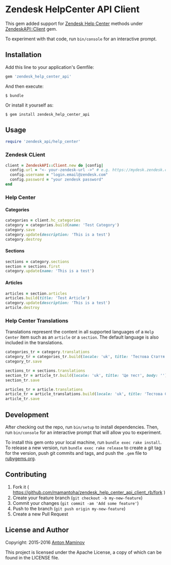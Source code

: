 # Zendesk HelpCenter API Client

This gem added support for [Zendesk Help Center](https://developer.zendesk.com/rest_api/docs/help_center/introduction) methods under [ZendeskAPI::Client](https://github.com/zendesk/zendesk_api_client_rb) gem.

To experiment with that code, run `bin/console` for an interactive prompt.


## Installation

Add this line to your application's Gemfile:

```ruby
gem 'zendesk_help_center_api'
```

And then execute:

```
$ bundle
```

Or install it yourself as:

```
$ gem install zendesk_help_center_api
```

## Usage

```ruby
require 'zendesk_api/help_center'
```
### Zendesk CLient

```ruby
client = ZendeskAPI::Client.new do |config|
  config.url = "<- your-zendesk-url ->" # e.g. https://mydesk.zendesk.com/api/v2
  config.username = "login.email@zendesk.com"
  config.password = "your zendesk password"
end
```

### Help Center

#### Categories

```ruby
categories = client.hc_categories
category = categories.build(name: 'Test Category')
category.save
category.update(description: 'This is a test')
category.destroy
```

#### Sections

```ruby
sections = category.sections
section = sections.first
category.update(name: 'This is a test')
```

#### Articles

```ruby
articles = section.articles
articles.build(title: 'Test Article')
category.update(description: 'This is a test')
article.destroy
```

### Help Center Translations

Translations represent the content in all supported languages of a `Help Center` item such as an `article` or a `section`. The default language is also included in the translations.

```ruby
categories_tr = category.translations
category_tr = categories_tr.build(locale: 'uk', title: 'Тестова Стаття', body: '')
category_tr.save

sections_tr = sections.translations
section_tr = article_tr.build(locale: 'uk', title: 'Це тест', body: '')
section_tr.save

articles_tr = article.translations
article_tr = article_translations.build(locale: 'uk', title: 'Тестова Стаття', body: '')
article_tr.save
```

## Development

After checking out the repo, run `bin/setup` to install dependencies. Then, run `bin/console` for an interactive prompt that will allow you to experiment.

To install this gem onto your local machine, run `bundle exec rake install`. To release a new version, run `bundle exec rake release` to create a git tag for the version, push git commits and tags, and push the `.gem` file to [rubygems.org](https://rubygems.org).

## Contributing

1. Fork it ( https://github.com/mamantoha/zendesk_help_center_api_client_rb/fork )
2. Create your feature branch (`git checkout -b my-new-feature`)
3. Commit your changes (`git commit -am 'Add some feature'`)
4. Push to the branch (`git push origin my-new-feature`)
5. Create a new Pull Request

## License and Author

Copyright: 2015-2016 [Anton Maminov](anton.maminov@gmail.com)

This project is licensed under the Apache License, a copy of which can be found in the LICENSE file.
